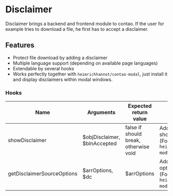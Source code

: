 # Disclaimer

Disclaimer brings a backend and frontend module to contao. If the user for example tries to download a file, he first has to accept a disclaimer.

## Features

- Protect file download by adding a disclaimer
- Multiple language support (depending on available page languages)
- Extendable by several hooks
- Works perfectly together with `heimrichhannot/contao-modal`, just install it and display disclaimers within modal windows.

### Hooks

Name | Arguments | Expected return value | Description
 ---------- | ---------- | ---------- | ---------
showDisclaimer | $objDisclaimer, $blnAccepted | false if should break, otherwise void | Add custom showDisclaimer logic. (For example see: `heimrichhannot/contao-modal`).
getDisclaimerSourceOptions | $arrOptions, $dc | $arrOptions | Add custom source options to tl_disclaimer. (For example see: `heimrichhannot/contao-modal`).

